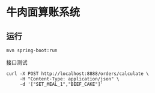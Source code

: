 # 牛肉面算账系统

## 运行

```
mvn spring-boot:run
```

接口测试

```
curl -X POST http://localhost:8888/orders/calculate \
     -H "Content-Type: application/json" \
     -d '["SET_MEAL_1","BEEF_CAKE"]'
```
